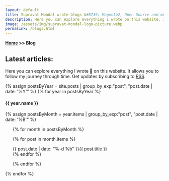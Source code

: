 ```yaml
---
layout: default
title: Supravat Mondal wrote blogs &#8739; Magento2, Open Source and more
description: Here you can explore everything I wrote on this website. It allows you to follow my journey through time
image: /assets/img/supravat-mondal-logo-picture.webp
permalink: /blogs.html
---
```

**[Home](/) >> Blog**

## Latest articles:

<p>Here you can explore everything I wrote 📝 on this website. It allows you to follow my journey through time. Get updates by subscribing to <a href="/sitemap.xml">RSS</a>.</p>


{% assign postsByYear = site.posts | group_by_exp:"post", "post.date | date: '%Y'" %}
{% for year in postsByYear %}
<h4>{{ year.name }}</h4>
{% assign postsByMonth = year.items | group_by_exp:"post", "post.date | date: '%B'" %}
<ul id="posts">
{% for month in postsByMonth %}


  {% for post in month.items %}
    <li style="display:flex">
      <date><time>{{ post.date | date: "%-d %b" }}</time></date>
      <a href="{{ post.url }}">{{ post.title }}</a>
    </li>
  {% endfor %}

{% endfor %}
</ul>
{% endfor %}